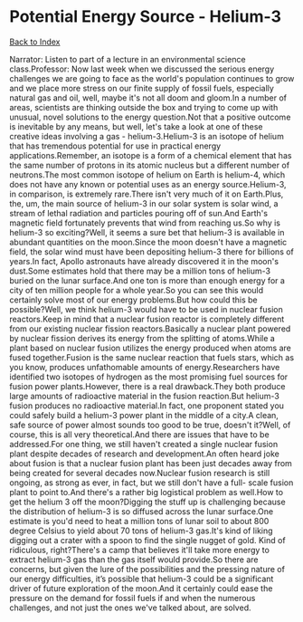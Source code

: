 # Potential Energy Source - Helium-3
[Back to Index](https://github.com/windows10010/tpoExtractor/blob/master/README.md)

Narrator: Listen to part of a lecture in an environmental science class.Professor: Now last week when we discussed the serious energy challenges we are going to face as the world's population continues to grow and we place more stress on our finite supply of fossil fuels, especially natural gas and oil, well, maybe it's not all doom and gloom.In a number of areas, scientists are thinking outside the box and trying to come up with unusual, novel solutions to the energy question.Not that a positive outcome is inevitable by any means, but well, let's take a look at one of these creative ideas involving a gas - helium-3.Helium-3 is an isotope of helium that has tremendous potential for use in practical energy applications.Remember, an isotope is a form of a chemical element that has the same number of protons in its atomic nucleus but a different number of neutrons.The most common isotope of helium on Earth is helium-4, which does not have any known or potential uses as an energy source.Helium-3, in comparison, is extremely rare.There isn't very much of it on Earth.Plus, the, um, the main source of helium-3 in our solar system is solar wind, a stream of lethal radiation and particles pouring off of sun.And Earth's magnetic field fortunately prevents that wind from reaching us.So why is helium-3 so exciting?Well, it seems a sure bet that helium-3 is available in abundant quantities on the moon.Since the moon doesn't have a magnetic field, the solar wind must have been depositing helium-3 there for billions of years.In fact, Apollo astronauts have already discovered it in the moon's dust.Some estimates hold that there may be a million tons of helium-3 buried on the lunar surface.And one ton is more than enough energy for a city of ten million people for a whole year.So you can see this would certainly solve most of our energy problems.But how could this be possible?Well, we think helium-3 would have to be used in nuclear fusion reactors.Keep in mind that a nuclear fusion reactor is completely different from our existing nuclear fission reactors.Basically a nuclear plant powered by nuclear fission derives its energy from the splitting of atoms.While a plant based on nuclear fusion utilizes the energy produced when atoms are fused together.Fusion is the same nuclear reaction that fuels stars, which as you know, produces unfathomable amounts of energy.Researchers have identified two isotopes of hydrogen as the most promising fuel sources for fusion power plants.However, there is a real drawback.They both produce large amounts of radioactive material in the fusion reaction.But helium-3 fusion produces no radioactive material.In fact, one proponent stated you could safely build a helium-3 power plant in the middle of a city.A clean, safe source of power almost sounds too good to be true, doesn't it?Well, of course, this is all very theoretical.And there are issues that have to be addressed.For one thing, we still haven't created a single nuclear fusion plant despite decades of research and development.An often heard joke about fusion is that a nuclear fusion plant has been just decades away from being created for several decades now.Nuclear fusion research is still ongoing, as strong as ever, in fact, but we still don't have a full- scale fusion plant to point to.And there's a rather big logistical problem as well.How to get the helium 3 off the moon?Digging the stuff up is challenging because the distribution of helium-3 is so diffused across the lunar surface.One estimate is you'd need to heat a million tons of lunar soil to about 800 degree Celsius to yield about 70 tons of helium-3 gas.It's kind of liking digging out a crater with a spoon to find the single nugget of gold. Kind of ridiculous, right?There's a camp that believes it'll take more energy to extract helium-3 gas than the gas itself would provide.So there are concerns, but given the lure of the possibilities and the pressing nature of our energy difficulties, it’s possible that helium-3 could be a significant driver of future exploration of the moon.And it certainly could ease the pressure on the demand for fossil fuels if and when the numerous challenges, and not just the ones we've talked about, are solved. 